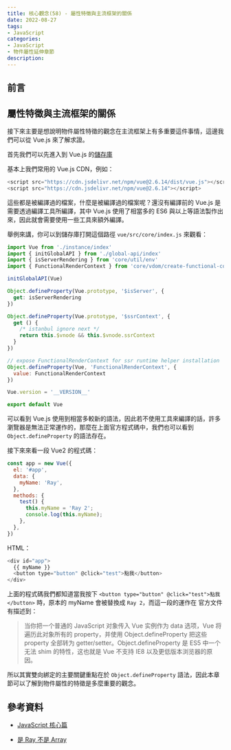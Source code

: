 ```yaml
---
title: 核心觀念(58) - 屬性特徵與主流框架的關係
date: 2022-08-27
tags:
- JavaScript
categories:
- JavaScript
- 物件屬性延伸章節
description:
---
```


## 前言


## 屬性特徵與主流框架的關係

接下來主要是想說明物件屬性特徵的觀念在主流框架上有多重要這件事情，這邊我們可以從 Vue.js 來了解求證。

首先我們可以先進入到 Vue.js 的[儲存庫](https://github.com/vuejs/vue)

基本上我們常用的 Vue.js CDN，例如：


```javascript
<script src="https://cdn.jsdelivr.net/npm/vue@2.6.14/dist/vue.js"></script>
<script src="https://cdn.jsdelivr.net/npm/vue@2.6.14"></script>

```


這些都是被編譯過的檔案，什麼是被編譯過的檔案呢？還沒有編譯前的 Vue.js 是需要透過編譯工具所編譯，其中 Vue.js 使用了相當多的 ES6 與以上等語法製作出來，因此就會需要使用一些工具來額外編譯。

舉例來講，你可以到儲存庫打開這個路徑 `vue/src/core/index.js` 來觀看：


```javascript
import Vue from './instance/index'
import { initGlobalAPI } from './global-api/index'
import { isServerRendering } from 'core/util/env'
import { FunctionalRenderContext } from 'core/vdom/create-functional-component'

initGlobalAPI(Vue)

Object.defineProperty(Vue.prototype, '$isServer', {
  get: isServerRendering
})

Object.defineProperty(Vue.prototype, '$ssrContext', {
  get () {
    /* istanbul ignore next */
    return this.$vnode && this.$vnode.ssrContext
  }
})

// expose FunctionalRenderContext for ssr runtime helper installation
Object.defineProperty(Vue, 'FunctionalRenderContext', {
  value: FunctionalRenderContext
})

Vue.version = '__VERSION__'

export default Vue

```

可以看到 Vue.js 使用到相當多較新的語法，因此若不使用工具來編譯的話，許多瀏覽器是無法正常運作的，那麼在上面官方程式碼中，我們也可以看到 `Object.defineProperty` 的語法存在。

接下來來看一段 Vue2 的程式碼：


```javascript
const app = new Vue({
  el: '#app',
  data: {
    myName: 'Ray',
  },
  methods: {
    test() {
      this.myName = 'Ray 2';
      console.log(this.myName);
    },
  },
})

```

HTML：


```javascript
<div id="app">
  {{ myName }}
  <button type="button" @click="test">點我</button>
</div>

```

上面的程式碼我們都知道當我按下 `<button type="button" @click="test">點我</button>` 時，原本的 myName 會被替換成 `Ray 2`，而這一段的運作在 官方文件 有描述到：

>当你把一个普通的 JavaScript 对象传入 Vue 实例作为 data 选项，Vue 将遍历此对象所有的 property，并使用 Object.defineProperty 把这些 property 全部转为 getter/setter。Object.defineProperty 是 ES5 中一个无法 shim 的特性，这也就是 Vue 不支持 IE8 以及更低版本浏览器的原因。

所以其實雙向綁定的主要關鍵重點在於 `Object.defineProperty` 語法，因此本章節可以了解到物件屬性的特徵是多麼重要的觀念。


## 參考資料
- [JavaScript 核心篇](https://www.hexschool.com/courses/js-core.html)

- [是 Ray 不是 Array](https://israynotarray.com/javascript/20210613/3976972527/)